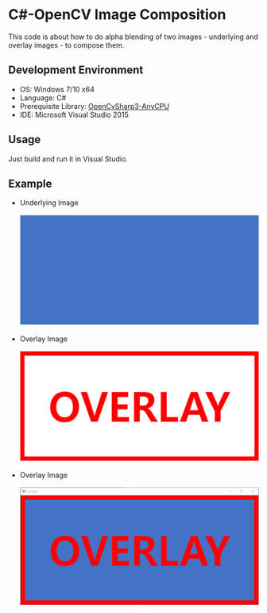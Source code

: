 # C#-OpenCV Image Composition

This code is about how to do alpha blending of two images - underlying and overlay images - to compose them.

## Development Environment
* OS: Windows 7/10 x64
* Language: C#
* Prerequisite Library: [OpenCvSharp3-AnyCPU](https://www.nuget.org/packages/OpenCvSharp3-AnyCPU/)
* IDE: Microsoft Visual Studio 2015

## Usage
Just build and run it in Visual Studio.

## Example
* Underlying Image
<br/><br/>
<img src="./web/underlying.png"></img>
<br/><br/>
* Overlay Image
<br/><br/>
<img src="./web/overlay.png"></img>
<br/><br/>
* Overlay Image
<br/><br/>
<img src="./web/result.png"></img>
